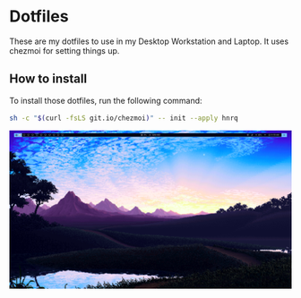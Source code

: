 # Dotfiles
These are my dotfiles to use in my Desktop Workstation and Laptop. 
It uses chezmoi for setting things up.

## How to install
To install those dotfiles, run the following command:
```sh
sh -c "$(curl -fsLS git.io/chezmoi)" -- init --apply hnrq
```

![](Pictures/desktop_preview.png)
